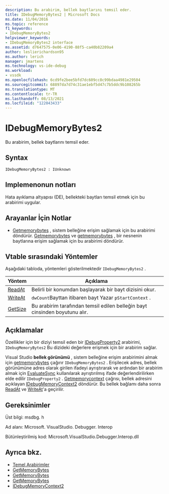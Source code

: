 ```yaml
---
description: Bu arabirim, bellek baytlarını temsil eder.
title: IDebugMemoryBytes2 | Microsoft Docs
ms.date: 11/04/2016
ms.topic: reference
f1_keywords:
- IDebugMemoryBytes2
helpviewer_keywords:
- IDebugMemoryBytes2 interface
ms.assetid: d7647575-0e06-4190-88f5-ca40b82209a4
author: leslierichardson95
ms.author: lerich
manager: jmartens
ms.technology: vs-ide-debug
ms.workload:
- vssdk
ms.openlocfilehash: 6cd9fe2bee5bfd7dc609cc8c99bdaa4981e29504
ms.sourcegitcommit: 68897da7d74c31ae1ebf5d47c7b5ddc9b108265b
ms.translationtype: MT
ms.contentlocale: tr-TR
ms.lasthandoff: 08/13/2021
ms.locfileid: "122043433"
---
```

# <a name="idebugmemorybytes2"></a>IDebugMemoryBytes2
Bu arabirim, bellek baytlarını temsil eder.

## <a name="syntax"></a>Syntax

```
IDebugMemoryBytes2 : IUnknown
```

## <a name="notes-for-implementers"></a>Implemenonun notları
 Hata ayıklama altyapısı (DE), bellekteki baytları temsil etmek için bu arabirimi uygular.

## <a name="notes-for-callers"></a>Arayanlar İçin Notlar
- [Getmemorybytes](../../../extensibility/debugger/reference/idebugprogram2-getmemorybytes.md) , sistem belleğine erişim sağlamak için bu arabirimi döndürür. [Getmemorybytes](../../../extensibility/debugger/reference/idebugproperty2-getmemorybytes.md) ve [getmemorybytes](../../../extensibility/debugger/reference/idebugreference2-getmemorybytes.md) , bir nesnenin baytlarına erişim sağlamak için bu arabirimi döndürür.

## <a name="methods-in-vtable-order"></a>Vtable sırasındaki Yöntemler
 Aşağıdaki tabloda, yöntemleri gösterilmektedir `IDebugMemoryBytes2` .

|Yöntem|Açıklama|
|------------|-----------------|
|[ReadAt](../../../extensibility/debugger/reference/idebugmemorybytes2-readat.md)|Belirli bir konumdan başlayarak bir bayt dizisini okur.|
|[WriteAt](../../../extensibility/debugger/reference/idebugmemorybytes2-writeat.md)|`dwCount`Bayttan itibaren bayt Yazar `pStartContext` .|
|[GetSize](../../../extensibility/debugger/reference/idebugmemorybytes2-getsize.md)|Bu arabirim tarafından temsil edilen belleğin bayt cinsinden boyutunu alır.|

## <a name="remarks"></a>Açıklamalar
 Özellikler için bir diziyi temsil eden bir [IDebugProperty2](../../../extensibility/debugger/reference/idebugproperty2.md) arabirimi, `IDebugMemoryBytes2` Bu dizideki değerlere erişmek için bir arabirim sağlar.

 Visual Studio **bellek görünümü** , sistem belleğine erişim arabirimini almak için [getmemorybytes](../../../extensibility/debugger/reference/idebugprogram2-getmemorybytes.md) çağırır `IDebugMemoryBytes2` . Erişilecek adres, bellek görünümüne adres olarak girilen ifadeyi ayrıştırarak ve ardından bir arabirim almak için [EvaluateSync](../../../extensibility/debugger/reference/idebugexpression2-evaluatesync.md) kullanılarak ayrıştırılmış ifade değerlendirilirken elde edilir `IDebugProperty2` . [Getmemorycontext](../../../extensibility/debugger/reference/idebugproperty2-getmemorycontext.md) çağrısı, bellek adresini açıklayan [IDebugMemoryContext2](../../../extensibility/debugger/reference/idebugmemorycontext2.md) döndürür. Bu bellek bağlamı daha sonra [ReadAt](../../../extensibility/debugger/reference/idebugmemorybytes2-readat.md) ve [WriteAt](../../../extensibility/debugger/reference/idebugmemorybytes2-writeat.md)'a geçirilir.

## <a name="requirements"></a>Gereksinimler
 Üst bilgi: msdbg. h

 Ad alanı: Microsoft. VisualStudio. Debugger. Interop

 Bütünleştirilmiş kod: Microsoft.VisualStudio.Debugger.Interop.dll

## <a name="see-also"></a>Ayrıca bkz.
- [Temel Arabirimler](../../../extensibility/debugger/reference/core-interfaces.md)
- [GetMemoryBytes](../../../extensibility/debugger/reference/idebugprogram2-getmemorybytes.md)
- [GetMemoryBytes](../../../extensibility/debugger/reference/idebugproperty2-getmemorybytes.md)
- [GetMemoryBytes](../../../extensibility/debugger/reference/idebugreference2-getmemorybytes.md)
- [IDebugMemoryContext2](../../../extensibility/debugger/reference/idebugmemorycontext2.md)
